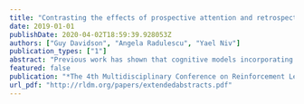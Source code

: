 ```yaml
---
title: "Contrasting the effects of prospective attention and retrospective decay in representation learning"
date: 2019-01-01
publishDate: 2020-04-02T18:59:39.928053Z
authors: ["Guy Davidson", "Angela Radulescu", "Yael Niv"]
publication_types: ["1"]
abstract: "Previous work has shown that cognitive models incorporating passive decay of the values of unchosen features explained choice data from a human representation learning task better than competing models (Niv et al. 2015). More recently, models that assume attention-weighted reinforcement learning were shown to predict the data equally well on average (Leong, Radulescu et al. 2017). We investigate whether the two models, which suggest different mechanisms for implementing representation learning, explain the same aspect of the data, or different, complementary aspects. We show that combining the two models improves the overall average fit, suggesting that these two mechanisms explain separate components of variance in participant choices. Employing a trial-by-trial analysis of differences in choice likelihood, we show that each model helps explain different trials depending on the progress a participant has made in learning the task. We find that attention-weighted learning predicts choice substantially better in trials immediately following the point at which the participant has successfully learned the task, while passive decay better accounts for choices in trials further into the future relative to the point of learning. We discuss this finding in the context of a transition at the ``point of learning'' between explore and exploit modes, which the decay model fails to identify, while the attention-weighted model successfully captures despite not explicitly modeling it."
featured: false
publication: "*The 4th Multidisciplinary Conference on Reinforcement Learning and Decision Making*"
url_pdf: "http://rldm.org/papers/extendedabstracts.pdf"
---
```



